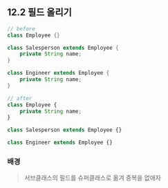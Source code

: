 ## 12.2 필드 올리기

```java
// before
class Employee {}

class Salesperson extends Employee {
    private String name;
}

class Engineer extends Employee {
    private String name;
}
```

```js
// after
class Employee {
    private String name;
}

class Salesperson extends Employee {}

class Engineer extends Employee {}
```

### 배경
> 서브클래스의 필드를 슈퍼클래스로 옮겨 중복을 없애자